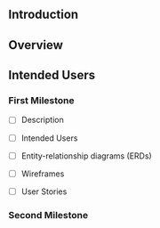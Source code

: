 ## Introduction

## Overview

## Intended Users

### First Milestone
* [ ] Description
* [ ] Intended Users
* [ ] Entity-relationship diagrams (ERDs)
* [ ] Wireframes
* [ ] User Stories


### Second Milestone
